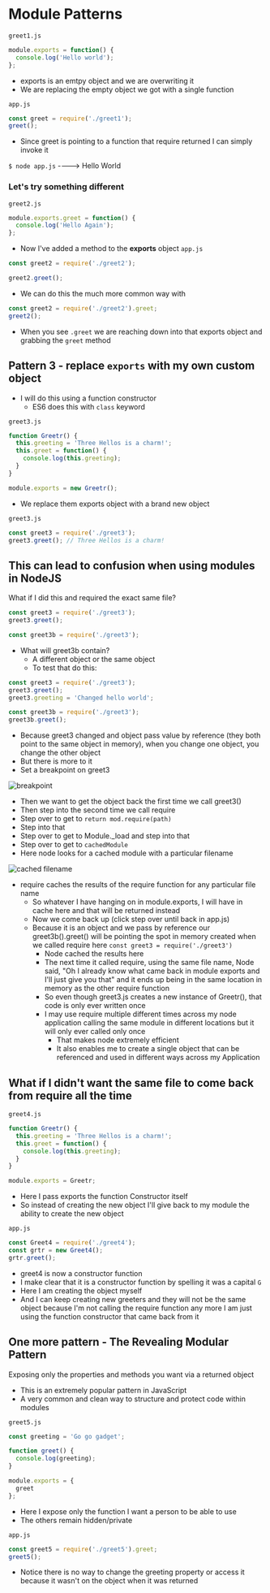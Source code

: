 # Module Patterns
`greet1.js`

```js
module.exports = function() {
  console.log('Hello world');
};
```

* exports is an emtpy object and we are overwriting it
* We are replacing the empty object we got with a single function

`app.js`

```js
const greet = require('./greet1');
greet();
```

* Since greet is pointing to a function that require returned I can simply invoke it

`$ node app.js` ----> Hello World

### Let's try something different
`greet2.js`

```js
module.exports.greet = function() {
  console.log('Hello Again');
};
```

* Now I've added a method to the **exports** object
`app.js`

```js
const greet2 = require('./greet2');

greet2.greet();
```

* We can do this the much more common way with

```js
const greet2 = require('./greet2').greet;
greet2();
```

* When you see `.greet` we are reaching down into that exports object and grabbing the `greet` method

## Pattern 3 - replace `exports` with my own custom object
* I will do this using a function constructor
    - ES6 does this with `class` keyword

`greet3.js`

```js
function Greetr() {
  this.greeting = 'Three Hellos is a charm!';
  this.greet = function() {
    console.log(this.greeting);
  }
}

module.exports = new Greetr();
```

* We replace them exports object with a brand new object

`greet3.js`

```js
const greet3 = require('./greet3');
greet3.greet(); // Three Hellos is a charm!
```

## This can lead to confusion when using modules in NodeJS
What if I did this and required the exact same file?

```js
const greet3 = require('./greet3');
greet3.greet();

const greet3b = require('./greet3');
```

* What will greet3b contain?
    - A different object or the same object
    - To test that do this:

```js
const greet3 = require('./greet3');
greet3.greet();
greet3.greeting = 'Changed hello world';

const greet3b = require('./greet3');
greet3b.greet();
```

* Because greet3 changed and object pass value by reference (they both point to the same object in memory), when you change one object, you change the other object
* But there is more to it
* Set a breakpoint on greet3

![breakpoint](https://i.imgur.com/lybFzLT.png)

* Then we want to get the object back the first time we call greet3()
* Then step into the second time we call require
* Step over to get to `return mod.require(path)`
* Step into that
* Step over to get to Module._load and step into that
* Step over to get to `cachedModule`
* Here node looks for a cached module with a particular filename

![cached filename](https://i.imgur.com/rpRpC1K.png)

* require caches the results of the require function for any particular file name
    - So whatever I have hanging on in module.exports, I will have in cache here and that will be returned instead
    - Now we come back up (click step over until back in app.js)
    - Because it is an object and we pass by reference our greet3b().greet() will be pointing the spot in memory created when we called require here `const greet3 = require('./greet3')`
        + Node cached the results here
        + The next time it called require, using the same file name, Node said, "Oh I already know what came back in module exports and I'll just give you that" and it ends up being in the same location in memory as the other require function
        + So even though greet3.js creates a new instance of Greetr(), that code is only ever written once
        + I may use require multiple different times across my node application calling the same module in different locations but it will only ever called only once
            * That makes node extremely efficient
            * It also enables me to create a single object that can be referenced and used in different ways across my Application

## What if I didn't want the same file to come back from require all the time
`greet4.js`

```js
function Greetr() {
  this.greeting = 'Three Hellos is a charm!';
  this.greet = function() {
    console.log(this.greeting);
  }
}

module.exports = Greetr;
```

* Here I pass exports the function Constructor itself
* So instead of creating the new object I'll give back to my module the ability to create the new object

`app.js`

```js
const Greet4 = require('./greet4');
const grtr = new Greet4();
grtr.greet();
```

* greet4 is now a constructor function
* I make clear that it is a constructor function by spelling it was a capital `G`
* Here I am creating the object myself
* And I can keep creating new greeters and they will not be the same object because I'm not calling the require function any more I am just using the function constructor that came back from it

## One more pattern - The Revealing Modular Pattern
Exposing only the properties and methods you want via a returned object

* This is an extremely popular pattern in JavaScript
* A very common and clean way to structure and protect code within modules

`greet5.js`

```js
const greeting = 'Go go gadget';

function greet() {
  console.log(greeting);
}

module.exports = {
  greet
};
```

* Here I expose only the function I want a person to be able to use
* The others remain hidden/private

`app.js`

```js
const greet5 = require('./greet5').greet;
greet5();
```

* Notice there is no way to change the greeting property or access it because it wasn't on the object when it was returned
